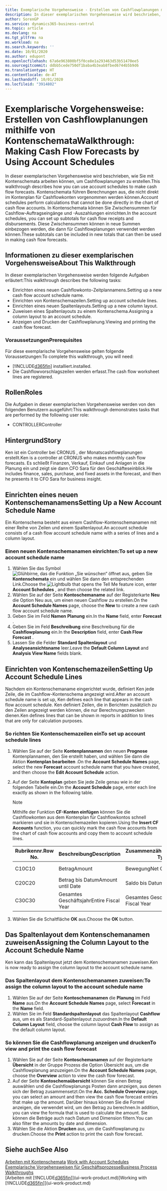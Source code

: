 ```yaml
---
title: Exemplarische Vorgehensweise - Erstellen von Cashflowplanungen mithilfe von Kontenschemata | Microsoft Docs
description: In dieser exemplarischen Vorgehensweise wird beschrieben, wie Sie mit Kontenschemata arbeiten können, um Cashflowplanungen zu erstellen. Kontenschemata führen Berechnungen aus, die nicht direkt im Kontenplan für Cashflowkonten vorgenommen werden können. In Kontenschemata können Sie Zwischensummen für Cashflow-Auftragseingänge und -Auszahlungen einrichten. Diese Zwischensummen können in neue Summen einbezogen werden, die dann für Cashflowplanungen verwendet werden können.
author: SorenGP
ms.service: dynamics365-business-central
ms.topic: article
ms.devlang: na
ms.tgt_pltfrm: na
ms.workload: na
ms.search.keywords: ''
ms.date: 10/01/2020
ms.author: edupont
ms.openlocfilehash: 67a6e963800bf5f0ce8e1a293463d53b51470ee5
ms.sourcegitcommit: ddbb5cede750df1baba4b3eab8fbed6744b5b9d6
ms.translationtype: HT
ms.contentlocale: de-AT
ms.lasthandoff: 10/01/2020
ms.locfileid: "3914802"
---
```

# <a name="walkthrough-making-cash-flow-forecasts-by-using-account-schedules"></a><span data-ttu-id="79c33-106">Exemplarische Vorgehensweise: Erstellen von Cashflowplanungen mithilfe von Kontenschemata</span><span class="sxs-lookup"><span data-stu-id="79c33-106">Walkthrough: Making Cash Flow Forecasts by Using Account Schedules</span></span>
<span data-ttu-id="79c33-107">In dieser exemplarischen Vorgehensweise wird beschrieben, wie Sie mit Kontenschemata arbeiten können, um Cashflowplanungen zu erstellen.</span><span class="sxs-lookup"><span data-stu-id="79c33-107">This walkthrough describes how you can use account schedules to make cash flow forecasts.</span></span> <span data-ttu-id="79c33-108">Kontenschemata führen Berechnungen aus, die nicht direkt im Kontenplan für Cashflowkonten vorgenommen werden können.</span><span class="sxs-lookup"><span data-stu-id="79c33-108">Account schedules perform calculations that cannot be done directly in the chart of cash flow accounts.</span></span> <span data-ttu-id="79c33-109">In Kontenschemata können Sie Zwischensummen für Cashflow-Auftragseingänge und -Auszahlungen einrichten.</span><span class="sxs-lookup"><span data-stu-id="79c33-109">In the account schedules, you can set up subtotals for cash flow receipts and disbursements.</span></span> <span data-ttu-id="79c33-110">Diese Zwischensummen können in neue Summen einbezogen werden, die dann für Cashflowplanungen verwendet werden können.</span><span class="sxs-lookup"><span data-stu-id="79c33-110">These subtotals can be included in new totals that can then be used in making cash flow forecasts.</span></span>  

## <a name="about-this-walkthrough"></a><span data-ttu-id="79c33-111">Informationen zu dieser exemplarischen Vorgehensweise</span><span class="sxs-lookup"><span data-stu-id="79c33-111">About This Walkthrough</span></span>  
<span data-ttu-id="79c33-112">In dieser exemplarischen Vorgehensweise werden folgende Aufgaben erläutert:</span><span class="sxs-lookup"><span data-stu-id="79c33-112">This walkthrough describes the following tasks:</span></span>  

- <span data-ttu-id="79c33-113">Einrichten eines neuen Cashflowkonto-Zeitplannamens.</span><span class="sxs-lookup"><span data-stu-id="79c33-113">Setting up a new cash flow account schedule name.</span></span>  
- <span data-ttu-id="79c33-114">Einrichten von Kontenschemazeilen.</span><span class="sxs-lookup"><span data-stu-id="79c33-114">Setting up account schedule lines.</span></span>  
- <span data-ttu-id="79c33-115">Einrichten eines neuen Spaltenlayouts.</span><span class="sxs-lookup"><span data-stu-id="79c33-115">Setting up a new column layout.</span></span>  
- <span data-ttu-id="79c33-116">Zuweisen eines Spaltenlayouts zu einem Kontenschema.</span><span class="sxs-lookup"><span data-stu-id="79c33-116">Assigning a column layout to an account schedule.</span></span>  
- <span data-ttu-id="79c33-117">Anzeigen und Drucken der Cashflowplanung.</span><span class="sxs-lookup"><span data-stu-id="79c33-117">Viewing and printing the cash flow forecast.</span></span>  

### <a name="prerequisites"></a><span data-ttu-id="79c33-118">Voraussetzungen</span><span class="sxs-lookup"><span data-stu-id="79c33-118">Prerequisites</span></span>  
<span data-ttu-id="79c33-119">Für diese exemplarische Vorgehensweise gelten folgende Voraussetzungen:</span><span class="sxs-lookup"><span data-stu-id="79c33-119">To complete this walkthrough, you will need:</span></span>  

- [!INCLUDE[d365fin](includes/d365fin_md.md)] <span data-ttu-id="79c33-120">installiert.</span><span class="sxs-lookup"><span data-stu-id="79c33-120">installed.</span></span>  
- <span data-ttu-id="79c33-121">Die Cashflowvorschlagszeilen werden erfasst.</span><span class="sxs-lookup"><span data-stu-id="79c33-121">The cash flow worksheet lines are registered.</span></span>  

## <a name="roles"></a><span data-ttu-id="79c33-122">Rollen</span><span class="sxs-lookup"><span data-stu-id="79c33-122">Roles</span></span>  
<span data-ttu-id="79c33-123">Die Aufgaben in dieser exemplarischen Vorgehensweise werden von den folgenden Benutzern ausgeführt:</span><span class="sxs-lookup"><span data-stu-id="79c33-123">This walkthrough demonstrates tasks that are performed by the following user role:</span></span>  

- <span data-ttu-id="79c33-124">CONTROLLER</span><span class="sxs-lookup"><span data-stu-id="79c33-124">Controller</span></span>  

## <a name="story"></a><span data-ttu-id="79c33-125">Hintergrund</span><span class="sxs-lookup"><span data-stu-id="79c33-125">Story</span></span>  
<span data-ttu-id="79c33-126">Ken ist ein Controller bei CRONUS , der Monatscashflowplanungen erstellt.</span><span class="sxs-lookup"><span data-stu-id="79c33-126">Ken is a controller at CRONUS who makes monthly cash flow forecasts.</span></span> <span data-ttu-id="79c33-127">Es schließt Finanzen, Verkauf, Einkauf und Anlagen in die Planung ein und zeigt sie dann CFO Sara für den Geschäfteseinblick.</span><span class="sxs-lookup"><span data-stu-id="79c33-127">He includes finance, sales, purchase, and fixed assets in the forecast, and then he presents it to CFO Sara for business insight.</span></span>  

## <a name="setting-up-a-new-account-schedule-name"></a><span data-ttu-id="79c33-128">Einrichten eines neuen Kontenschemanamens</span><span class="sxs-lookup"><span data-stu-id="79c33-128">Setting Up a New Account Schedule Name</span></span>  
<span data-ttu-id="79c33-129">Ein Kontenschema besteht aus einem Cashflow-Kontenschemanamen mit einer Reihe von Zeilen und einem Spaltenlayout.</span><span class="sxs-lookup"><span data-stu-id="79c33-129">An account schedule consists of a cash flow account schedule name with a series of lines and a column layout.</span></span>  

### <a name="to-set-up-a-new-account-schedule-name"></a><span data-ttu-id="79c33-130">Einen neuen Kontenschemanamen einrichten:</span><span class="sxs-lookup"><span data-stu-id="79c33-130">To set up a new account schedule name</span></span>  

1.  <span data-ttu-id="79c33-131">Wählen Sie das Symbol ![Glühbirne, das die Funktion „Sie wünschen“ öffnet](media/ui-search/search_small.png "Tell Me-Funktion") aus, geben Sie **Kontenschemata** ein und wählen Sie dann den entsprechenden Link.</span><span class="sxs-lookup"><span data-stu-id="79c33-131">Choose the ![Lightbulb that opens the Tell Me feature](media/ui-search/search_small.png "Tell me what you want to do") icon, enter **Account Schedules** , and then choose the related link.</span></span>  
2.  <span data-ttu-id="79c33-132">Wählen Sie auf der Seite **Kontoschemaname** auf der Registerkarte **Neu** die Option Neu aus, um einen neuen Cashflow zu erstellen.</span><span class="sxs-lookup"><span data-stu-id="79c33-132">On the **Account Schedule Names** page, choose the **New** to create a new cash flow account schedule name.</span></span>  
3.  <span data-ttu-id="79c33-133">Geben Sie im Feld **Namen** **Planung** ein.</span><span class="sxs-lookup"><span data-stu-id="79c33-133">In the **Name** field, enter **Forecast** .</span></span>  
4.  <span data-ttu-id="79c33-134">Geben Sie im Feld **Beschreibung** eine Beschreibung für die **Cashflowplanung** ein.</span><span class="sxs-lookup"><span data-stu-id="79c33-134">In the **Description** field, enter **Cash Flow Forecast** .</span></span>  
5.  <span data-ttu-id="79c33-135">Lassen Sie die Felder **Standard Spaltenlayout** und **Analyseansichtsname** leer.</span><span class="sxs-lookup"><span data-stu-id="79c33-135">Leave the **Default Column Layout** and **Analysis View Name** fields blank.</span></span>  

## <a name="setting-up-account-schedule-lines"></a><span data-ttu-id="79c33-136">Einrichten von Kontenschemazeilen</span><span class="sxs-lookup"><span data-stu-id="79c33-136">Setting Up Account Schedule Lines</span></span>  
<span data-ttu-id="79c33-137">Nachdem ein Kontenschemaname eingerichtet wurde, definiert Ken jede Zeile, die im Cashflow-Kontenschema angezeigt wird.</span><span class="sxs-lookup"><span data-stu-id="79c33-137">After an account schedule name is set up, Ken defines each line that appears in the cash flow account schedule.</span></span> <span data-ttu-id="79c33-138">Ken definiert Zeilen, die in Berichten zusätzlich zu den Zeilen angezeigt werden können, die nur Berechnungszwecken dienen.</span><span class="sxs-lookup"><span data-stu-id="79c33-138">Ken defines lines that can be shown in reports in addition to lines that are only for calculation purposes.</span></span>  

### <a name="to-set-up-account-schedule-lines"></a><span data-ttu-id="79c33-139">So richten Sie Kontenschemazeilen ein</span><span class="sxs-lookup"><span data-stu-id="79c33-139">To set up account schedule lines</span></span>  

1.  <span data-ttu-id="79c33-140">Wählen Sie auf der Seite **Kontenplannamen** den neuen **Prognose** Kontenplannamen, den Sie erstellt haben, und wählen Sie dann die Aktion **Kontenplan bearbeiten** .</span><span class="sxs-lookup"><span data-stu-id="79c33-140">On the **Account Schedule Names** page, select the new **Forecast** account schedule name that you have created, and then choose the **Edit Account Schedule** action.</span></span>  
2.  <span data-ttu-id="79c33-141">Auf der Seite **Kontoplan** geben Sie jede Zeile genau wie in der folgenden Tabelle ein.</span><span class="sxs-lookup"><span data-stu-id="79c33-141">On the **Account Schedule** page, enter each line exactly as shown in the following table.</span></span>  

    > [!NOTE]  
    >  <span data-ttu-id="79c33-142">Mithilfe der Funktion **CF-Konten einfügen** können Sie die Cashflowkonten aus dem Kontenplan für Cashflowkontos schnell markieren und sie in Kontenschemazeilen kopieren.</span><span class="sxs-lookup"><span data-stu-id="79c33-142">Using the **Insert CF Accounts** function, you can quickly mark the cash flow accounts from the chart of cash flow accounts and copy them to account schedule lines.</span></span>  

    |<span data-ttu-id="79c33-143">Rubrikennr.</span><span class="sxs-lookup"><span data-stu-id="79c33-143">Row No.</span></span>|<span data-ttu-id="79c33-144">Beschreibung</span><span class="sxs-lookup"><span data-stu-id="79c33-144">Description</span></span>|<span data-ttu-id="79c33-145">Zusammenzählungsart</span><span class="sxs-lookup"><span data-stu-id="79c33-145">Totaling Type</span></span>|<span data-ttu-id="79c33-146">Zusammenzählung</span><span class="sxs-lookup"><span data-stu-id="79c33-146">Totaling</span></span>|<span data-ttu-id="79c33-147">Zeilenart</span><span class="sxs-lookup"><span data-stu-id="79c33-147">Row Type</span></span>|<span data-ttu-id="79c33-148">Betragsart</span><span class="sxs-lookup"><span data-stu-id="79c33-148">Amount Type</span></span>|<span data-ttu-id="79c33-149">Anzeigen</span><span class="sxs-lookup"><span data-stu-id="79c33-149">Show</span></span>|  
    |-------|-----------|-------------|--------|--------|-----------|----|
    |<span data-ttu-id="79c33-150">C10</span><span class="sxs-lookup"><span data-stu-id="79c33-150">C10</span></span>|<span data-ttu-id="79c33-151">Betrag</span><span class="sxs-lookup"><span data-stu-id="79c33-151">Amount</span></span>|<span data-ttu-id="79c33-152">Bewegung</span><span class="sxs-lookup"><span data-stu-id="79c33-152">Net Change</span></span>|<span data-ttu-id="79c33-153">Posten</span><span class="sxs-lookup"><span data-stu-id="79c33-153">Entries</span></span>|<span data-ttu-id="79c33-154">Nettobetrag</span><span class="sxs-lookup"><span data-stu-id="79c33-154">Net Amount</span></span>|<span data-ttu-id="79c33-155">Immer</span><span class="sxs-lookup"><span data-stu-id="79c33-155">Always</span></span>|  
    |<span data-ttu-id="79c33-156">C20</span><span class="sxs-lookup"><span data-stu-id="79c33-156">C20</span></span>|<span data-ttu-id="79c33-157">Betrag bis Datum</span><span class="sxs-lookup"><span data-stu-id="79c33-157">Amount until Date</span></span>|<span data-ttu-id="79c33-158">Saldo bis Datum</span><span class="sxs-lookup"><span data-stu-id="79c33-158">Balance at Date</span></span>|<span data-ttu-id="79c33-159">Posten</span><span class="sxs-lookup"><span data-stu-id="79c33-159">Entries</span></span>|<span data-ttu-id="79c33-160">Nettobetrag</span><span class="sxs-lookup"><span data-stu-id="79c33-160">Net Amount</span></span>|<span data-ttu-id="79c33-161">Immer</span><span class="sxs-lookup"><span data-stu-id="79c33-161">Always</span></span>|  
    |<span data-ttu-id="79c33-162">C30</span><span class="sxs-lookup"><span data-stu-id="79c33-162">C30</span></span>|<span data-ttu-id="79c33-163">Gesamtes Geschäftsjahr</span><span class="sxs-lookup"><span data-stu-id="79c33-163">Entire Fiscal Year</span></span>|<span data-ttu-id="79c33-164">Gesamtes Geschäftsjahr</span><span class="sxs-lookup"><span data-stu-id="79c33-164">Entire Fiscal Year</span></span>|<span data-ttu-id="79c33-165">Posten</span><span class="sxs-lookup"><span data-stu-id="79c33-165">Entries</span></span>|<span data-ttu-id="79c33-166">Nettobetrag</span><span class="sxs-lookup"><span data-stu-id="79c33-166">Net Amount</span></span>|<span data-ttu-id="79c33-167">Immer</span><span class="sxs-lookup"><span data-stu-id="79c33-167">Always</span></span>|  

4.  <span data-ttu-id="79c33-168">Wählen Sie die Schaltfläche **OK** aus.</span><span class="sxs-lookup"><span data-stu-id="79c33-168">Choose the **OK** button.</span></span>  

## <a name="assigning-the-column-layout-to-the-account-schedule-name"></a><span data-ttu-id="79c33-169">Das Spaltenlayout dem Kontenschemanamen zuweisen</span><span class="sxs-lookup"><span data-stu-id="79c33-169">Assigning the Column Layout to the Account Schedule Name</span></span>  
<span data-ttu-id="79c33-170">Ken kann das Spaltenlayout jetzt dem Kontenschemanamen zuweisen.</span><span class="sxs-lookup"><span data-stu-id="79c33-170">Ken is now ready to assign the column layout to the account schedule name.</span></span>  

### <a name="to-assign-the-column-layout-to-the-account-schedule-name"></a><span data-ttu-id="79c33-171">Das Spaltenlayout dem Kontenschemanamen zuweisen:</span><span class="sxs-lookup"><span data-stu-id="79c33-171">To assign the column layout to the account schedule name</span></span>  

1.  <span data-ttu-id="79c33-172">Wählen Sie auf der Seite **Kontoschemanamen** die **Planung**  im Feld **Name** aus.</span><span class="sxs-lookup"><span data-stu-id="79c33-172">On the **Account Schedule Names** page, select **Forecast** in the **Name** field.</span></span>  
2.  <span data-ttu-id="79c33-173">Wählen Sie im Feld **Standardspaltenlayout** das Spaltenlayout **Cashflow** aus, um es als Standard-Spaltenlayout zuzuordnen.</span><span class="sxs-lookup"><span data-stu-id="79c33-173">In the **Default Column Layout** field, choose the column layout **Cash Flow** to assign as the default column layout.</span></span>  

### <a name="to-view-and-print-the-cash-flow-forecast"></a><span data-ttu-id="79c33-174">So können Sie die Cashflowplanung anzeigen und drucken</span><span class="sxs-lookup"><span data-stu-id="79c33-174">To view and print the cash flow forecast</span></span>  
1.  <span data-ttu-id="79c33-175">Wählen Sie auf der Seite **Kontoschemanamen** auf der Registerkarte **Übersicht** in der Gruppe Prozess die Option Übersicht aus, um die Cashflowplanung anzuzeigen.</span><span class="sxs-lookup"><span data-stu-id="79c33-175">On the **Account Schedule Names** page, choose the **Overview** action to view the cash flow forecast.</span></span>  
2.  <span data-ttu-id="79c33-176">Auf der Seite **Kontoschemaübersicht** können Sie einen Betrag auswählen und die Cashflowplanungs Posten dann anzeigen, aus denen sich der Betrag zusammensetzt.</span><span class="sxs-lookup"><span data-stu-id="79c33-176">On the **Acc. Schedule Overview** page, you can select an amount and then view the cash flow forecast entries that make up the amount.</span></span> <span data-ttu-id="79c33-177">Darüber hinaus können Sie die Formel anzeigen, die verwendet wird, um den Betrag zu berechnen.</span><span class="sxs-lookup"><span data-stu-id="79c33-177">In addition, you can view the formula that is used to calculate the amount.</span></span> <span data-ttu-id="79c33-178">Sie können die Beträge auch nach Datum und Dimension filtern.</span><span class="sxs-lookup"><span data-stu-id="79c33-178">You can also filter the amounts by date and dimension.</span></span>  
3.  <span data-ttu-id="79c33-179">Wählen Sie die Aktion **Drucken** aus, um die Cashflowplanung zu drucken.</span><span class="sxs-lookup"><span data-stu-id="79c33-179">Choose the **Print** action to print the cash flow forecast.</span></span>  

## <a name="see-also"></a><span data-ttu-id="79c33-180">Siehe auch</span><span class="sxs-lookup"><span data-stu-id="79c33-180">See Also</span></span>  
 <span data-ttu-id="79c33-181">[Arbeiten mit Kontenschemata](bi-how-work-account-schedule.md) </span><span class="sxs-lookup"><span data-stu-id="79c33-181">[Work with Account Schedules](bi-how-work-account-schedule.md) </span></span>  
 [<span data-ttu-id="79c33-182">Exemplarische Vorgehensweisen für Geschäftsprozesse</span><span class="sxs-lookup"><span data-stu-id="79c33-182">Business Process Walkthroughs</span></span>](walkthrough-business-process-walkthroughs.md)  
 <span data-ttu-id="79c33-183">[Arbeiten mit [!INCLUDE[d365fin](includes/d365fin_md.md)]](ui-work-product.md)</span><span class="sxs-lookup"><span data-stu-id="79c33-183">[Working with [!INCLUDE[d365fin](includes/d365fin_md.md)]](ui-work-product.md)</span></span>
